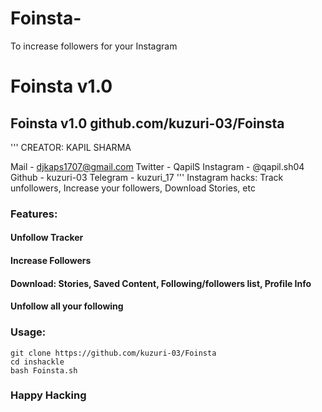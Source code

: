 # Foinsta-
To increase followers for your Instagram

# Foinsta v1.0
## Foinsta v1.0 github.com/kuzuri-03/Foinsta
'''
CREATOR: KAPIL SHARMA

Mail - djkaps1707@gmail.com
Twitter - QapilS
Instagram - @qapil.sh04
Github - kuzuri-03
Telegram - kuzuri_17
'''
Instagram hacks: Track unfollowers, Increase your followers, Download Stories, etc

### Features:
#### Unfollow Tracker
#### Increase Followers
#### Download: Stories, Saved Content, Following/followers list, Profile Info
#### Unfollow all your following



### Usage:
```
git clone https://github.com/kuzuri-03/Foinsta
cd inshackle
bash Foinsta.sh
```

### Happy Hacking ###




